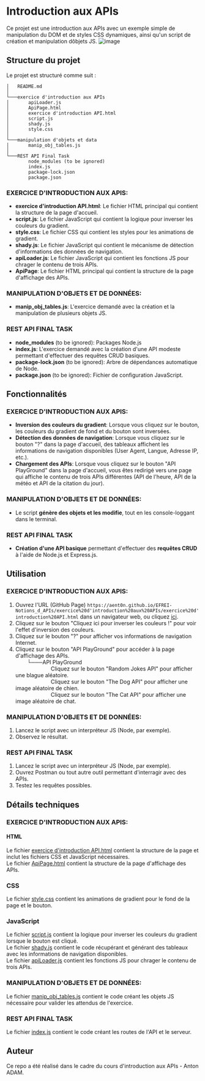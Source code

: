 # Introduction aux APIs

Ce projet est une introduction aux APIs avec un exemple simple de manipulation du DOM et de styles CSS dynamiques, ainsi qu'un script de création et manipulation dôbjets JS.
![image](https://github.com/user-attachments/assets/40e50d8b-2723-4000-af51-c7417f438e96)




## Structure du projet

Le projet est structuré comme suit :
```
│   README.md
│
└───exercice d'introduction aux APIs
│       apiLoader.js
│       ApiPage.html
│       exercice d'introduction API.html
│       script.js
│       shady.js
│       style.css
│
└───manipulation d'objets et data
│       manip_obj_tables.js
│
└───REST API Final Task
        node_modules (to be ignored)
        index.js
        package-lock.json
        package.json
```
### EXERCICE D'INTRODUCTION AUX APIS:
- **exercice d'introduction API.html**: Le fichier HTML principal qui contient la structure de la page d'accueil.
- **script.js**: Le fichier JavaScript qui contient la logique pour inverser les couleurs du gradient.
- **style.css**: Le fichier CSS qui contient les styles pour les animations de gradient.
- **shady.js**: Le fichier JavaScript qui contient le mécanisme de détection d'informations des données de navigation.
- **apiLoader.js**: Le fichier JavaScript qui contient les fonctions JS pour chrager le contenu de trois APIs.
- **ApiPage**: Le fichier HTML principal qui contient la structure de la page d'affichage des APIs.

### MANIPULATION D'OBJETS ET DE DONNÉES:
- **manip_obj_tables.js**: L'exercice demandé avec la création et la manipulation de plusieurs objets JS.

### REST API FINAL TASK
- **node_modules** (to be ignored): Packages Node.js
- **index.js**: L'exercice demandé avec la création d'une API modeste permettant d'effectuer des requêtes CRUD basiques.
- **package-lock.json** (to be ignored): Arbre de dépendances automatique de Node.
- **package.json** (to be ignored): Fichier de configuration JavaScript.

## Fonctionnalités

### EXERCICE D'INTRODUCTION AUX APIS:
- **Inversion des couleurs du gradient**: Lorsque vous cliquez sur le bouton, les couleurs du gradient de fond et du bouton sont inversées.
- **Détection des données de navigation**: Lorsque vous cliquez sur le bouton "?" dans la page d'accueil, des tableaux affichent les informations de navigation disponibles (User Agent, Langue, Adresse IP, etc.).
- **Chargement des APIs**: Lorsque vous cliquez sur le bouton "API PlayGround" dans la page d'accueil, vous êtes redirigé vers une page qui affiche le contenu de trois APIs différentes (API de l'heure, API de la météo et API de la citation du jour).

### MANIPULATION D'OBJETS ET DE DONNÉES:
- Le script **génère des objets et les modifie**, tout en les console-loggant dans le terminal.

### REST API FINAL TASK
- **Création d'une API basique** permettant d'effectuer des **requêtes CRUD** à l'aide de Node.js et Express.js.

## Utilisation

### EXERCICE D'INTRODUCTION AUX APIS:
1. Ouvrez l'URL (GitHub Page) `https://aent0n.github.io/EFREI-Notions_d_APIs/exercice%20d'introduction%20aux%20APIs/exercice%20d'introduction%20API.html` dans un navigateur web, ou cliquez [ici](https://aent0n.github.io/EFREI-Notions_d_APIs/exercice%20d'introduction%20aux%20APIs/exercice%20d'introduction%20API.html).
2. Cliquez sur le bouton "Cliquez ici pour inverser les couleurs !" pour voir l'effet d'inversion des couleurs.
3. Cliquez sur le bouton "?" pour afficher vos informations de navigation Internet.
4. Cliquez sur le bouton "API PlayGround" pour accéder à la page d'affichage des APIs. <br>
⠀⠀⠀└───API PlayGround <br>
⠀⠀⠀⠀⠀⠀⠀⠀⠀Cliquez sur le bouton "Random Jokes API" pour afficher une blague aléatoire.<br>
⠀⠀⠀⠀⠀⠀⠀⠀⠀Cliquez sur le bouton "The Dog API" pour afficher une image aléatoire de chien.<br>
⠀⠀⠀⠀⠀⠀⠀⠀⠀Cliquez sur le bouton "The Cat API" pour afficher une image aléatoire de chat.<br>

### MANIPULATION D'OBJETS ET DE DONNÉES:
1. Lancez le script avec un interpréteur JS (Node, par exemple).
2. Observez le résultat.

### REST API FINAL TASK
1. Lancez le script avec un interpréteur JS (Node, par exemple).
2. Ouvrez Postman ou tout autre outil permettant d'interragir avec des APIs.
3. Testez les requêtes possibles.

## Détails techniques

### EXERCICE D'INTRODUCTION AUX APIS:

#### HTML

Le fichier [exercice d'introduction API.html](exercice%20d'introduction%20aux%20APIs/exercice%20d'introduction%20API.html) contient la structure de la page et inclut les fichiers CSS et JavaScript nécessaires. <br>
Le fichier [ApiPage.html](exercice%20d'introduction%20aux%20APIs/ApiPage.html) contient la structure de la page d'affichage des APIs.

### CSS

Le fichier [style.css](exercice%20d'introduction%20aux%20APIs/style.css) contient les animations de gradient pour le fond de la page et le bouton.

### JavaScript

Le fichier [script.js](exercice%20d'introduction%20aux%20APIs/script.js) contient la logique pour inverser les couleurs du gradient lorsque le bouton est cliqué. <br>
Le fichier [shady.js](exercice%20d'introduction%20aux%20APIs/shady.js) contient le code récupérant et générant des tableaux avec les informations de navigation disponibles.<br>
Le fichier [apiLoader.js](exercice%20d'introduction%20aux%20APIs/apiLoader.js) contient les fonctions JS pour chrager le contenu de trois APIs.

### MANIPULATION D'OBJETS ET DE DONNÉES:
Le fichier [manip_obj_tables.js](manipulation%20d'objets%20et%20de%20data/manip_obj_tables.js) contient le code créant les objets JS nécessaire pour valider les attendus de l'exercice.

### REST API FINAL TASK
Le fichier [index.js](REST-API-finalTask/index.js) contient le code créant les routes de l'API et le serveur.

## Auteur
Ce repo a été réalisé dans le cadre du cours d'introduction aux APIs - Anton ADAM.
